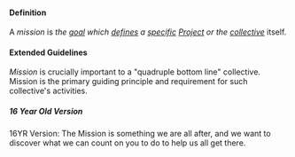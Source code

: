 #### Definition

A *mission* is *the [goal](https://github.com/gcassel/Modular-Organizing-Terminology/blob/master/terms/goal.md) which [defines](https://github.com/gcassel/Modular-Organizing-Terminology/blob/master/terms/define.md) a [specific](https://github.com/gcassel/Modular-Organizing-Terminology/blob/master/terms/specific.md) [Project](https://github.com/gcassel/Modular-Organizing-Terminology/blob/master/terms/project.md) or the [collective](https://github.com/gcassel/Modular-Organizing-Terminology/blob/master/terms/collective.md)* itself. 

#### Extended Guidelines

*Mission* is crucially important to a "quadruple bottom line" collective.  Mission is the primary guiding principle and requirement for such collective's activities.

##### 16 Year Old Version

16YR Version: The Mission is something we are all after, and we want to discover what we can count on you to do to help us all get there. 
